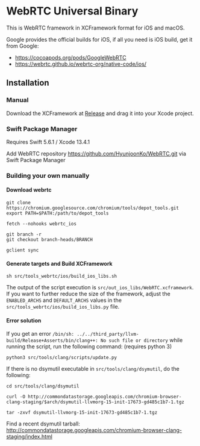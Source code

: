 # WebRTC Universal Binary

This is WebRTC framework in XCFramework format for iOS and macOS.

Google provides the official builds for iOS, if all you need is iOS build, get it from Google:

- https://cocoapods.org/pods/GoogleWebRTC
- https://webrtc.github.io/webrtc-org/native-code/ios/

## Installation

### Manual 

Download the XCFramework at [Release](https://github.com/HyunjoonKo/WebRTC/releases) and drag it into your Xcode project.

### Swift Package Manager 

Requires Swift 5.6.1 / Xcode 13.4.1

Add WebRTC repository https://github.com/HyunjoonKo/WebRTC.git via Swift Package Manager

### Building your own manually

#### Download webrtc

```shellscript
git clone https://chromium.googlesource.com/chromium/tools/depot_tools.git
export PATH=$PATH:/path/to/depot_tools

fetch --nohooks webrtc_ios

git branch -r
git checkout branch-heads/BRANCH

gclient sync
```

#### Generate targets and Build XCFramework

```shellscript
sh src/tools_webrtc/ios/build_ios_libs.sh
```
The output of the script execution is `src/out_ios_libs/WebRTC.xcframework`.
If you want to further reduce the size of the framework, adjust the `ENABLED_ARCHS` and `DEFAULT_ARCHS` values in the `src/tools_webrtc/ios/build_ios_libs.py` file.

#### Error solution

If you get an error `/bin/sh: ../../third_party/llvm-build/Release+Asserts/bin/clang++: No such file or directory` while running the script, run the following command: (requires python 3)
```shellscript
python3 src/tools/clang/scripts/update.py
```

If there is no dsymutil executable in `src/tools/clang/dsymutil`, do the following:
```shellscript
cd src/tools/clang/dsymutil

curl -O http://commondatastorage.googleapis.com/chromium-browser-clang-staging/$arch/dsymutil-llvmorg-15-init-17673-gd485c1b7-1.tgz

tar -zxvf dsymutil-llvmorg-15-init-17673-gd485c1b7-1.tgz
```
Find a recent dsymutil tarball: http://commondatastorage.googleapis.com/chromium-browser-clang-staging/index.html